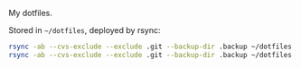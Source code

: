 My dotfiles.

Stored in `~/dotfiles`, deployed by rsync:

```bash
rsync -ab --cvs-exclude --exclude .git --backup-dir .backup ~/dotfiles ~
rsync -ab --cvs-exclude --exclude .git --backup-dir .backup ~/dotfiles "$destination_host:"
```

